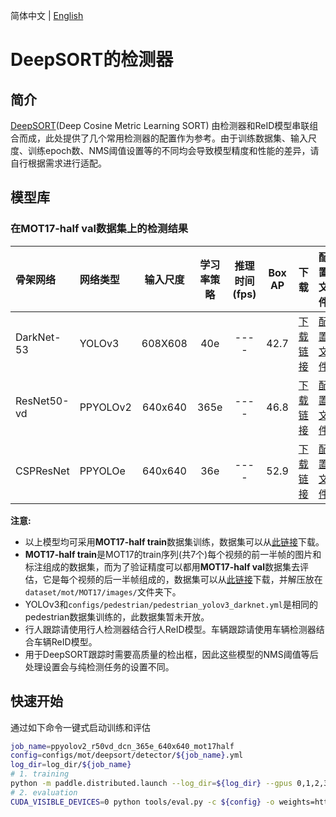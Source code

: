 简体中文 | [English](README.md)

# DeepSORT的检测器

## 简介
[DeepSORT](https://arxiv.org/abs/1812.00442)(Deep Cosine Metric Learning SORT) 由检测器和ReID模型串联组合而成，此处提供了几个常用检测器的配置作为参考。由于训练数据集、输入尺度、训练epoch数、NMS阈值设置等的不同均会导致模型精度和性能的差异，请自行根据需求进行适配。

## 模型库

### 在MOT17-half val数据集上的检测结果
| 骨架网络         | 网络类型          |   输入尺度   | 学习率策略    |推理时间(fps)   |  Box AP |   下载    | 配置文件 |
| :-------------- | :-------------  | :--------:  | :---------: | :-----------: | :-----: | :------: | :-----: |
| DarkNet-53      | YOLOv3          |   608X608   |   40e      |      ----     |  42.7   | [下载链接](https://paddledet.bj.bcebos.com/models/mot/deepsort/yolov3_darknet53_40e_608x608_mot17half.pdparams)  | [配置文件](./yolov3_darknet53_40e_608x608_mot17half.yml) |
| ResNet50-vd     | PPYOLOv2        |   640x640   |   365e      |      ----     |  46.8   | [下载链接](https://paddledet.bj.bcebos.com/models/mot/deepsort/ppyolov2_r50vd_dcn_365e_640x640_mot17half.pdparams)  | [配置文件](./ppyolov2_r50vd_dcn_365e_640x640_mot17half.yml) |
| CSPResNet       | PPYOLOe         |   640x640   |   36e       |      ----     |  52.9   | [下载链接](https://paddledet.bj.bcebos.com/models/mot/deepsort/ppyoloe_crn_l_36e_640x640_mot17half.pdparams)     | [配置文件](./ppyoloe_crn_l_36e_640x640_mot17half.yml)    |

**注意:**
  - 以上模型均可采用**MOT17-half train**数据集训练，数据集可以从[此链接](https://dataset.bj.bcebos.com/mot/MOT17.zip)下载。
  - **MOT17-half train**是MOT17的train序列(共7个)每个视频的前一半帧的图片和标注组成的数据集，而为了验证精度可以都用**MOT17-half val**数据集去评估，它是每个视频的后一半帧组成的，数据集可以从[此链接](https://paddledet.bj.bcebos.com/data/mot/mot17half/annotations.zip)下载，并解压放在`dataset/mot/MOT17/images/`文件夹下。
  - YOLOv3和`configs/pedestrian/pedestrian_yolov3_darknet.yml`是相同的pedestrian数据集训练的，此数据集暂未开放。
  - 行人跟踪请使用行人检测器结合行人ReID模型。车辆跟踪请使用车辆检测器结合车辆ReID模型。
  - 用于DeepSORT跟踪时需要高质量的检出框，因此这些模型的NMS阈值等后处理设置会与纯检测任务的设置不同。


## 快速开始

通过如下命令一键式启动训练和评估
```bash
job_name=ppyolov2_r50vd_dcn_365e_640x640_mot17half
config=configs/mot/deepsort/detector/${job_name}.yml
log_dir=log_dir/${job_name}
# 1. training
python -m paddle.distributed.launch --log_dir=${log_dir} --gpus 0,1,2,3,4,5,6,7 tools/train.py -c ${config} --eval --amp --fleet
# 2. evaluation
CUDA_VISIBLE_DEVICES=0 python tools/eval.py -c ${config} -o weights=https://paddledet.bj.bcebos.com/models/mot/deepsort/${job_name}.pdparams
```
